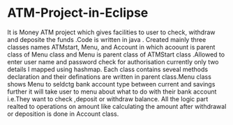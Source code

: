 # ATM-Project-in-Eclipse
It is Money ATM project which gives facilities to user to check, withdraw and deposite the funds .Code is written in java .
Created mainly three classes names ATMstart, Menu, and Account in which acoount is parent class of Menu class and Menu is parent class 
of ATMStart class .Allowed to enter user name and password check for authorisation currently only two details I mapped using hashmap.
Each class contains seveal methods declaration and their definations are written in parent class.Menu class shows Menu to seldctg bank account type 
between current and savings further it will take user to menu about what to do with their bank account i.e.They want to check ,deposit or withdraw balance.
All the logic part realted to operations on amount like calculating the amount after withdrawal or deposition is done in Account class.
